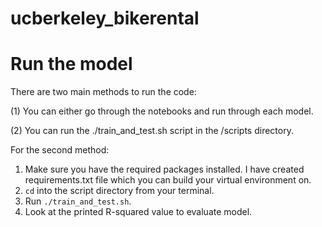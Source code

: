 # ucberkeley_bikerental

# Run the model
There are two main methods to run the code:  

(1) You can either go through the notebooks and run through each model.  

(2) You can run the ./train_and_test.sh script in the /scripts directory.

For the second method:
1. Make sure you have the required packages installed. I have created requirements.txt file which you can build your virtual environment on.
2. `cd` into the script directory from your terminal.
3. Run `./train_and_test.sh`.
4. Look at the printed R-squared value to evaluate model.